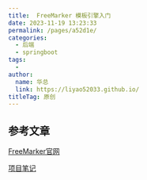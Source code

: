 ```yaml
---
title:  FreeMarker 模板引擎入门
date: 2023-11-19 13:23:33
permalink: /pages/a52d1e/
categories:
  - 后端
  - springboot
tags:
  - 
author: 
  name: 华总
  link: https://liyao52033.github.io/
titleTag: 原创
---
```





## 参考文章

[FreeMarker官网](http://freemarker.foofun.cn/dgui_quickstart_basics.html)

[项目笔记](https://bcdh.yuque.com/staff-wpxfif/resource/rlvdwd8q844iz2hi#EFsQl)